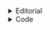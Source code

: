 <details>
<summary>Editorial</summary>
<br>
It's a very straight forward question. 
We have 2 conditions : 
	<br>
	1. When number is odd , number = number * 3 + 1
	<br>
	2. When number is even , number = number / 2;

Tip :-
-------
<br>
Always check odd : if (n & 1) --> if n is odd this will be even cause LSB (least significant or bit at ones place of odd number is 1 and even is 0) 

</details>

<details>
<summary>Code</summary>
<br>
	
	#include<bits/stdc++.h>
	#define ll long long 
	using namespace std;
 
	int main() {
	
	ios_base::sync_with_stdio(false); 
	cin.tie(NULL);
	
	ll n; cin >> n;
	  cout << n << " ";
	  
	  while (n != 1) {
		if (n&1) {
		    n = n*3 + 1;
		    cout << n << " ";
		} else {
		    n /= 2;
		    cout << n << " ";
		}   
	  } 
	}
</details>
